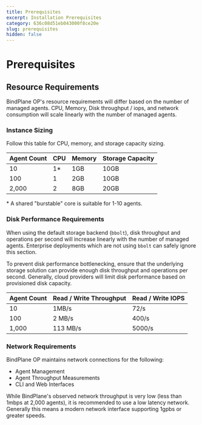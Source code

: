 ```yaml
---
title: Prerequisites
excerpt: Installation Prerequisites
category: 636c08d51eb043000f8ce20e
slug: prerequisites
hidden: false
---
```


# Prerequisites

## Resource Requirements

BindPlane OP's resource requirements will differ based on the number of
managed agents. CPU, Memory, Disk throughput / iops, and network consumption
will scale linearly with the number of managed agents.

### Instance Sizing

Follow this table for CPU, memory, and storage capacity sizing.

| Agent Count  | CPU   | Memory | Storage Capacity |
| ------------ | ----- | ------ | ----------- |
| 10           | 1\*   | 1GB    | 10GB    |
| 100          | 1     | 2GB    | 10GB    |
| 2,000        | 2     | 8GB    | 20GB    |

\* A shared "burstable" core is suitable for 1-10 agents.

### Disk Performance Requirements

When using the default storage backend (`bbolt`), disk throughput and operations per second
will increase linearly with the number of managed agents. Enterprise deployments which are not using `bbolt`
can safely ignore this section.

To prevent disk performance bottlenecking, ensure that the underlying storage solution
can provide enough disk throughput and operations per second. Generally, cloud providers
will limit disk performance based on provisioned disk capacity.

| Agent Count | Read / Write Throughput | Read / Write IOPS |
| ----------- | ----------------------- | ----------------- |
| 10          | 1MB/s                   | 72/s   |
| 100         | 2 MB/s                  | 400/s  |
| 1,000       | 113 MB/s                | 5000/s |

### Network Requirements

BindPlane OP maintains network connections for the following:
- Agent Management
- Agent Throughput Measurements
- CLI and Web Interfaces

While BindPlane's observed network throughput is very low (less than 1mbps at 2,000 agents),
it is recommended to use a low latency network. Generally this means a modern network
interface supporting 1gpbs or greater speeds.

